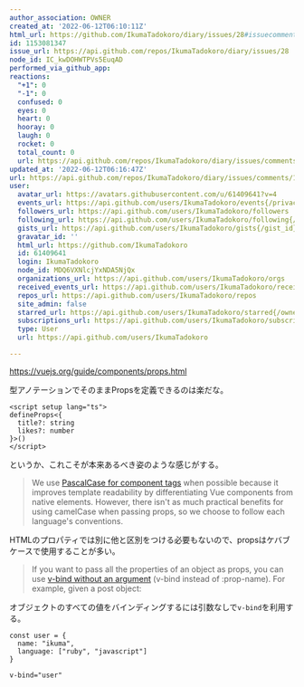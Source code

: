 ```yaml
---
author_association: OWNER
created_at: '2022-06-12T06:10:11Z'
html_url: https://github.com/IkumaTadokoro/diary/issues/28#issuecomment-1153081347
id: 1153081347
issue_url: https://api.github.com/repos/IkumaTadokoro/diary/issues/28
node_id: IC_kwDOHWTPVs5EuqAD
performed_via_github_app: 
reactions:
  "+1": 0
  "-1": 0
  confused: 0
  eyes: 0
  heart: 0
  hooray: 0
  laugh: 0
  rocket: 0
  total_count: 0
  url: https://api.github.com/repos/IkumaTadokoro/diary/issues/comments/1153081347/reactions
updated_at: '2022-06-12T06:16:47Z'
url: https://api.github.com/repos/IkumaTadokoro/diary/issues/comments/1153081347
user:
  avatar_url: https://avatars.githubusercontent.com/u/61409641?v=4
  events_url: https://api.github.com/users/IkumaTadokoro/events{/privacy}
  followers_url: https://api.github.com/users/IkumaTadokoro/followers
  following_url: https://api.github.com/users/IkumaTadokoro/following{/other_user}
  gists_url: https://api.github.com/users/IkumaTadokoro/gists{/gist_id}
  gravatar_id: ''
  html_url: https://github.com/IkumaTadokoro
  id: 61409641
  login: IkumaTadokoro
  node_id: MDQ6VXNlcjYxNDA5NjQx
  organizations_url: https://api.github.com/users/IkumaTadokoro/orgs
  received_events_url: https://api.github.com/users/IkumaTadokoro/received_events
  repos_url: https://api.github.com/users/IkumaTadokoro/repos
  site_admin: false
  starred_url: https://api.github.com/users/IkumaTadokoro/starred{/owner}{/repo}
  subscriptions_url: https://api.github.com/users/IkumaTadokoro/subscriptions
  type: User
  url: https://api.github.com/users/IkumaTadokoro

---
```

https://vuejs.org/guide/components/props.html

型アノテーションでそのままPropsを定義できるのは楽だな。

```vue
<script setup lang="ts">
defineProps<{
  title?: string
  likes?: number
}>()
</script>
```

というか、これこそが本来あるべき姿のような感じがする。

> We use [PascalCase for component tags](https://vuejs.org/guide/components/registration.html#component-name-casing) when possible because it improves template readability by differentiating Vue components from native elements. However, there isn't as much practical benefits for using camelCase when passing props, so we choose to follow each language's conventions.

HTMLのプロパティでは別に他と区別をつける必要もないので、propsはケバブケースで使用することが多い。

> If you want to pass all the properties of an object as props, you can use [v-bind without an argument](https://vuejs.org/guide/essentials/template-syntax.html#dynamically-binding-multiple-attributes) (v-bind instead of :prop-name). For example, given a post object:

オブジェクトのすべての値をバインディングするには引数なしで`v-bind`を利用する。

```vue
const user = {
  name: "ikuma",
  language: ["ruby", "javascript"]
}

v-bind="user"
```